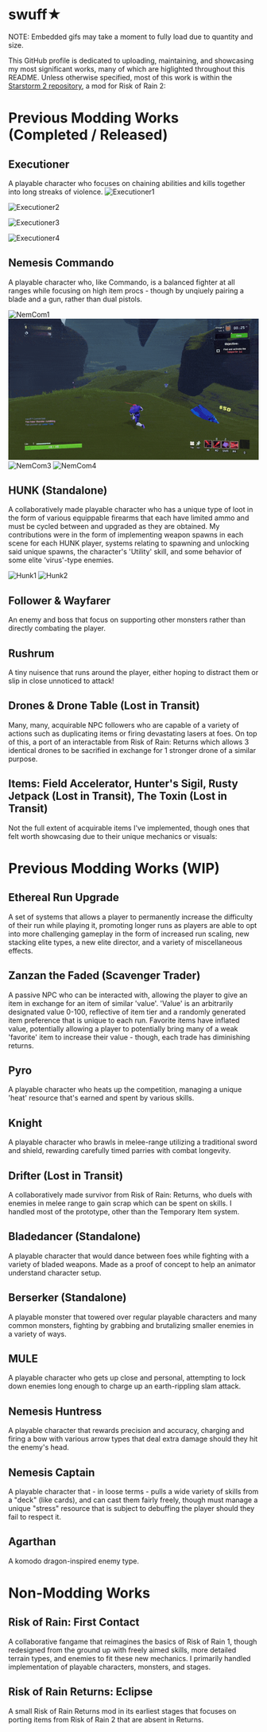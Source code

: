 # swuff★

NOTE: Embedded gifs may take a moment to fully load due to quantity and size.

This GitHub profile is dedicated to uploading, maintaining, and showcasing my most significant works, many of which are higlighted throughout this README. Unless otherwise specified, most of this work is within the [Starstorm 2 repository](https://github.com/TeamMoonstorm/Starstorm2), a mod for Risk of Rain 2:

# Previous Modding Works (Completed / Released)

## Executioner
A playable character who focuses on chaining abilities and kills together into long streaks of violence.
![Executioner1](https://github.com/swuff-star/swuff-star/blob/main/exe-gif1.gif?raw=true)

![Executioner2](https://github.com/swuff-star/swuff-star/blob/main/exe-gif2.gif?raw=true)

![Executioner3](https://github.com/swuff-star/swuff-star/blob/main/exe-gif3.gif?raw=true)

![Executioner4](https://github.com/swuff-star/swuff-star/blob/main/exe-gif4.gif?raw=true)

## Nemesis Commando
A playable character who, like Commando, is a balanced fighter at all ranges while focusing on high item procs - though by unqiuely pairing a blade and a gun, rather than dual pistols.

![NemCom1]()
![NemCom2](https://github.com/swuff-star/swuff-star/blob/main/nemcom-gif2.gif?raw=true)
![NemCom3](https://github.com/swuff-star/swuff-star/blob/main/nemCom-gif3.gif?raw=true)
![NemCom4](https://github.com/swuff-star/swuff-star/blob/main/nemCom-gif4.gif?raw=true)

## HUNK (Standalone)
A collaboratively made playable character who has a unique type of loot in the form of various equippable firearms that each have limited ammo and must be cycled between and upgraded as they are obtained. My contributions were in the form of implementing weapon spawns in each scene for each HUNK player, systems relating to spawning and unlocking said unique spawns, the character's 'Utility' skill, and some behavior of some elite 'virus'-type enemies.

![Hunk1]()
![Hunk2]()

## Follower & Wayfarer
An enemy and boss that focus on supporting other monsters rather than directly combating the player.

## Rushrum
A tiny nuisence that runs around the player, either hoping to distract them or slip in close unnoticed to attack!

## Drones & Drone Table (Lost in Transit)
Many, many, acquirable NPC followers who are capable of a variety of actions such as duplicating items or firing devastating lasers at foes. On top of this, a port of an interactable from Risk of Rain: Returns which allows 3 identical drones to be sacrified in exchange for 1 stronger drone of a similar purpose.

## Items: Field Accelerator, Hunter's Sigil, Rusty Jetpack (Lost in Transit), The Toxin (Lost in Transit)
Not the full extent of acquirable items I've implemented, though ones that felt worth showcasing due to their unique mechanics or visuals:

# Previous Modding Works (WIP)

## Ethereal Run Upgrade
A set of systems that allows a player to permanently increase the difficulty of their run while playing it, promoting longer runs as players are able to opt into more challenging gameplay in the form of increased run scaling, new stacking elite types, a new elite director, and a variety of miscellaneous effects.

## Zanzan the Faded (Scavenger Trader)
A passive NPC who can be interacted with, allowing the player to give an item in exchange for an item of similar 'value'. 'Value' is an arbitrarily designated value 0-100, reflective of item tier and a randomly generated item preference that is unique to each run. Favorite items have inflated value, potentially allowing a player to potentially bring many of a weak 'favorite' item to increase their value - though, each trade has diminishing returns.

## Pyro
A playable character who heats up the competition, managing a unique 'heat' resource that's earned and spent by various skills.

## Knight
A playable character who brawls in melee-range utilizing a traditional sword and shield, rewarding carefully timed parries with combat longevity.

## Drifter (Lost in Transit)
A collaboratively made survivor from Risk of Rain: Returns, who duels with enemies in melee range to gain scrap which can be spent on skills. I handled most of the prototype, other than the Temporary Item system.

## Bladedancer (Standalone)
A playable character that would dance between foes while fighting with a variety of bladed weapons. Made as a proof of concept to help an animator understand character setup.

## Berserker (Standalone)
A playable monster that towered over regular playable characters and many common monsters, fighting by grabbing and brutalizing smaller enemies in a variety of ways.

## MULE
A playable character who gets up close and personal, attempting to lock down enemies long enough to charge up an earth-rippling slam attack.

## Nemesis Huntress
A playable character that rewards precision and accuracy, charging and firing a bow with various arrow types that deal extra damage should they hit the enemy's head.

## Nemesis Captain
A playable character that - in loose terms - pulls a wide variety of skills from a "deck" (like cards), and can cast them fairly freely, though must manage a unique "stress" resource that is subject to debuffing the player should they fail to respect it.

## Agarthan
A komodo dragon-inspired enemy type.

# Non-Modding Works

## Risk of Rain: First Contact
A collaborative fangame that reimagines the basics of Risk of Rain 1, though redesigned from the ground up with freely aimed skills, more detailed terrain types, and enemies to fit these new mechanics. I primarily handled implementation of playable characters, monsters, and stages.

## Risk of Rain Returns: Eclipse
A small Risk of Rain Returns mod in its earliest stages that focuses on porting items from Risk of Rain 2 that are absent in Returns.

<!--
**swuff-star/swuff-star** is a ✨ _special_ ✨ repository because its `README.md` (this file) appears on your GitHub profile.

Here are some ideas to get you started:

- 🔭 I’m currently working on ...
- 🌱 I’m currently learning ...
- 👯 I’m looking to collaborate on ...
- 🤔 I’m looking for help with ...
- 💬 Ask me about ...
- 📫 How to reach me: ...
- 😄 Pronouns: ...
- ⚡ Fun fact: ...
-->
